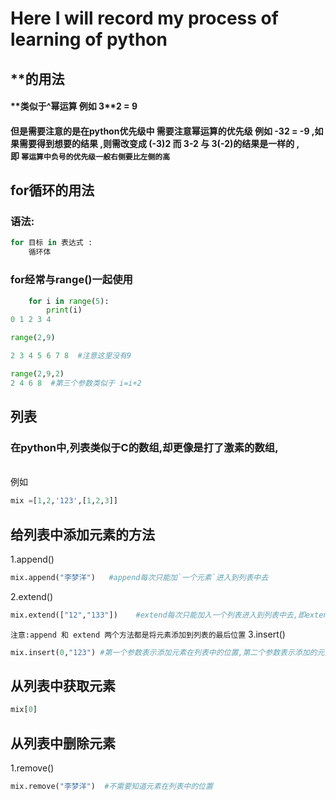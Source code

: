# Here  I will record my process of learning of python
##   **的用法 
#### \*\*类似于^幂运算  例如 3**2 = 9<br>
#### 但是需要注意的是在python优先级中 需要注意幂运算的优先级  例如 -3**2 = -9  ,如果需要得到想要的结果 ,则需改变成 (-3)**2   而 3**-2 与 3**(-2)的结果是一样的 ,<br>即 `幂运算中负号的优先级一般右侧要比左侧的高`
## for循环的用法
### 语法:
```Python
for 目标 in 表达式 :
	循环体
```
### for经常与range()一起使用
```Python
	for i in range(5):
		print(i)
0 1 2 3 4
```
```Python
range(2,9)

2 3 4 5 6 7 8  #注意这里没有9
```
```Python
range(2,9,2)
2 4 6 8  #第三个参数类似于 i=i+2
```
## 列表
### 在python中,列表类似于C的数组,却更像是打了激素的数组,
<br>例如
```Python
mix =[1,2,'123',[1,2,3]]
```
## 给列表中添加元素的方法
1.append()  
```Python
mix.append("李梦洋")	#append每次只能加`一个元素`进入到列表中去
```
2.extend()
```Python
mix.extend(["12","133"])	#extend每次只能加入一个列表进入到列表中去,即extend的参数只能是一个`列表`
```
`注意:append 和 extend 两个方法都是将元素添加到列表的最后位置`
3.insert()
```Python
mix.insert(0,"123") #第一个参数表示添加元素在列表中的位置,第二个参数表示添加的元素
```
## 从列表中获取元素
```Python
mix[0]
```
## 从列表中删除元素
1.remove()
```Python
mix.remove("李梦洋")  #不需要知道元素在列表中的位置
```
